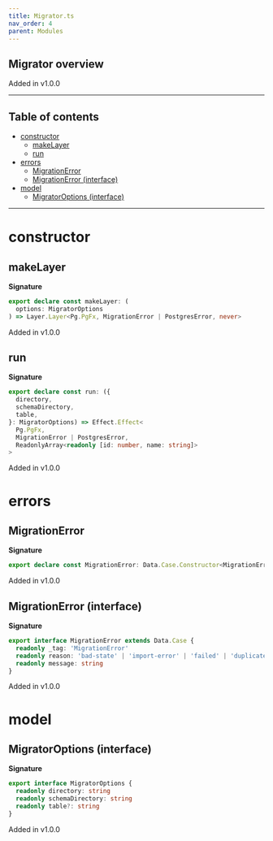 ```yaml
---
title: Migrator.ts
nav_order: 4
parent: Modules
---
```


## Migrator overview

Added in v1.0.0

---

<h2 class="text-delta">Table of contents</h2>

- [constructor](#constructor)
  - [makeLayer](#makelayer)
  - [run](#run)
- [errors](#errors)
  - [MigrationError](#migrationerror)
  - [MigrationError (interface)](#migrationerror-interface)
- [model](#model)
  - [MigratorOptions (interface)](#migratoroptions-interface)

---

# constructor

## makeLayer

**Signature**

```ts
export declare const makeLayer: (
  options: MigratorOptions
) => Layer.Layer<Pg.PgFx, MigrationError | PostgresError, never>
```

Added in v1.0.0

## run

**Signature**

```ts
export declare const run: ({
  directory,
  schemaDirectory,
  table,
}: MigratorOptions) => Effect.Effect<
  Pg.PgFx,
  MigrationError | PostgresError,
  ReadonlyArray<readonly [id: number, name: string]>
>
```

Added in v1.0.0

# errors

## MigrationError

**Signature**

```ts
export declare const MigrationError: Data.Case.Constructor<MigrationError, '_tag'>
```

Added in v1.0.0

## MigrationError (interface)

**Signature**

```ts
export interface MigrationError extends Data.Case {
  readonly _tag: 'MigrationError'
  readonly reason: 'bad-state' | 'import-error' | 'failed' | 'duplicates'
  readonly message: string
}
```

Added in v1.0.0

# model

## MigratorOptions (interface)

**Signature**

```ts
export interface MigratorOptions {
  readonly directory: string
  readonly schemaDirectory: string
  readonly table?: string
}
```

Added in v1.0.0

